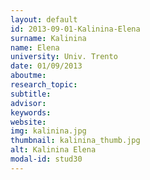 ```yaml
---
layout: default 
id: 2013-09-01-Kalinina-Elena
surname: Kalinina
name: Elena
university: Univ. Trento
date: 01/09/2013
aboutme: 
research_topic: 
subtitle: 
advisor: 
keywords: 
website: 
img: kalinina.jpg
thumbnail: kalinina_thumb.jpg
alt: Kalinina Elena
modal-id: stud30
---
```

